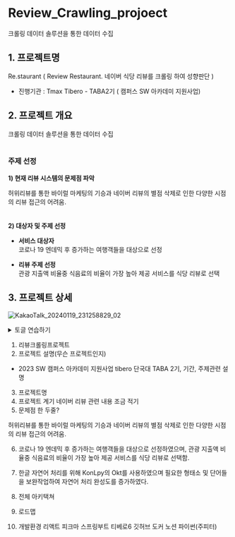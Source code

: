 # Review_Crawling_projoect
크롤링 데이터 솔루션을 통한 데이터 수집

## 1. 프로젝트명
Re.staurant ( Review Restaurant. 네이버 식당 리뷰를 크롤링 하여 성향판단 )

* 진행기관
  : Tmax Tibero - TABA2기 ( 캠퍼스 SW 아카데미 지원사업)

## 2. 프로젝트 개요
크롤링 데이터 솔루션을 통한 데이터 수집
<br/>
<br/>


### 주제 선정
>
**1) 현재 리뷰 시스템의 문제점 파악**
  >
  허위리뷰를 통한 바이럴 마케팅의 기승과 네이버 리뷰의 별점 삭제로 인한 다양한 시점의 리뷰 접근의 어려움.
<br/>
<br/>
<br/>
**2) 대상자 및 주제 선정**
>
* **서비스 대상자** <br/>
코로나 19 엔데믹 후 증가하는 여행객들을 대상으로 선정

* **리뷰 주제 선정** <br/>
 관광 지출액 비율중 식음료의 비율이 가장 높아 제공 서비스를 식당 리뷰로 선택


## 3. 프로젝트 상세

![KakaoTalk_20240119_231258829_02](https://github.com/Son-Hyemin/Review_Crawling_projoect/assets/120477911/d0ef617f-9c63-48dc-9800-ca0809b136f1)


<details>
  <summary>토글 연습하기</summary>
  안녕!
  
  <!-- 내용 -->
</details>


1. 리뷰크롤링프로젝트
2. 프로젝트 설명(무슨 프로젝트인지)
 - 2023 SW 캠퍼스 아카데미 지원사업 tibero 단국대 TABA 2기, 기간, 주제관련 설명
3. 프로젝트명
4. 프로젝트 계기
네이버 리뷰 관련 내용 조금 적기
5. 문제점 한 두줄?

허위리뷰를 통한 바이럴 마케팅의 기승과 네이버 리뷰의 별점 삭제로 인한 다양한 시점의 리뷰 접근의 어려움.

6. 코로나 19 엔데믹 후 증가하는 여행객들을 대상으로 선정하였으며, 관광 지출액 비율중 식음료의 비율이 가장 높아 제공 서비스를 식당 리뷰로 선택함.

7. 한글 자연어 처리를 위해 KonLpy의 Okt를 사용하였으며 필요한 형태소 및 단어들을 보완작업하여 자연어 처리 완성도를 증가하였다.

8. 전체 아키택쳐
9. 로드맵

10. 개발환경
리액트 피크마 스프링부트 티베로6 깃허브 도커 노션 
파이썬(주피터) 

